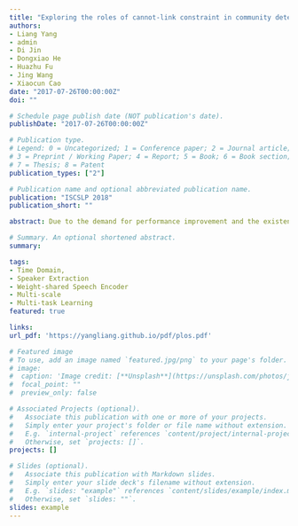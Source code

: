 ```yaml
---
title: "Exploring the roles of cannot-link constraint in community detection via Multi-variance Mixed Gaussian Generative Model"
authors:
- Liang Yang
- admin
- Di Jin
- Dongxiao He
- Huazhu Fu
- Jing Wang
- Xiaocun Cao
date: "2017-07-26T00:00:00Z"
doi: ""

# Schedule page publish date (NOT publication's date).
publishDate: "2017-07-26T00:00:00Z"

# Publication type.
# Legend: 0 = Uncategorized; 1 = Conference paper; 2 = Journal article;
# 3 = Preprint / Working Paper; 4 = Report; 5 = Book; 6 = Book section;
# 7 = Thesis; 8 = Patent
publication_types: ["2"]

# Publication name and optional abbreviated publication name.
publication: "ISCSLP 2018"
publication_short: ""

abstract: Due to the demand for performance improvement and the existence of prior information, semi-supervised community detection with pairwise constraints becomes a hot topic. Most existing methods have been successfully encoding the must-link constraints, but neglect the opposite ones, i.e., the cannot-link constraints, which can force the exclusion between nodes. In this paper, we are interested in understanding the role of cannot-link constraints and effectively encoding pairwise constraints. Towards these goals, we define an integral generative process jointly considering the network topology, must-link and cannot-link constraints. We propose to characterize this process as a Multi-variance Mixed Gaussian Gen- erative (MMGG) Model to address diverse degrees of confidences that exist in network topology and pairwise constraints and formulate it as a weighted nonnegative matrix factorization problem. The experiments on artificial and real-world networks not only illustrate the superiority of our proposed MMGG, but also, most importantly, reveal the roles of pairwise constraints. That is, though the must-link is more important than cannot-link when either of them is available, both must-link and cannot-link are equally important when both of them are available. To the best of our knowledge, this is the first work on discovering and exploring the importance of cannot-link constraints in semi-supervised community detection.

# Summary. An optional shortened abstract.
summary:

tags:
- Time Domain, 
- Speaker Extraction
- Weight-shared Speech Encoder
- Multi-scale
- Multi-task Learning
featured: true

links:
url_pdf: 'https://yangliang.github.io/pdf/plos.pdf'

# Featured image
# To use, add an image named `featured.jpg/png` to your page's folder. 
# image:
#  caption: 'Image credit: [**Unsplash**](https://unsplash.com/photos/jdD8gXaTZsc)'
#  focal_point: ""
#  preview_only: false

# Associated Projects (optional).
#   Associate this publication with one or more of your projects.
#   Simply enter your project's folder or file name without extension.
#   E.g. `internal-project` references `content/project/internal-project/index.md`.
#   Otherwise, set `projects: []`.
projects: []

# Slides (optional).
#   Associate this publication with Markdown slides.
#   Simply enter your slide deck's filename without extension.
#   E.g. `slides: "example"` references `content/slides/example/index.md`.
#   Otherwise, set `slides: ""`.
slides: example
---
```


